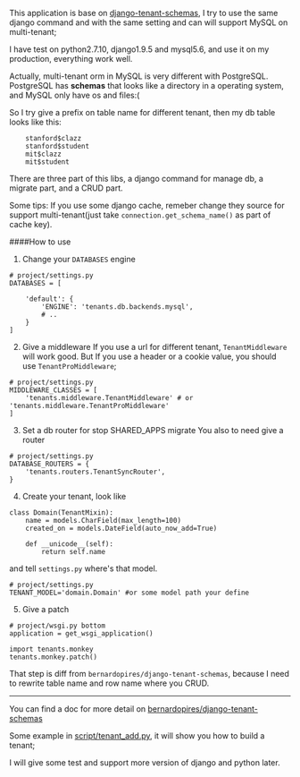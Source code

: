 
This application is base on [django-tenant-schemas](https://github.com/bernardopires/django-tenant-schemas), I try to use the same django command and with the same setting and can will support MySQL on multi-tenant;

I have test on python2.7.10, django1.9.5 and mysql5.6, and use it on my production, everything work well.

Actually, multi-tenant orm in MySQL is very different with PostgreSQL. PostgreSQL has **schemas** that looks like a directory in a operating system, and MySQL only have os and files:(

So I try give a prefix on table name for different tenant, then my db table looks like this:

```
    stanford$clazz
    stanford$student
    mit$clazz
    mit$student
```

There are three part of this libs, a django command for manage db, a migrate part, and a CRUD part.

Some tips:
If you use some django cache, remeber change they source for support multi-tenant(just take `connection.get_schema_name()` as part of cache key).

####How to use
1. Change your `DATABASES` engine
```
# project/settings.py
DATABASES = [

    'default': {
        'ENGINE': 'tenants.db.backends.mysql',
        # ..
    }
]
```

2. Give a middleware
If you use a url for different tenant, `TenantMiddleware` will work good. But If you use a header or a cookie value, you should use `TenantProMiddleware`;
```
# project/settings.py
MIDDLEWARE_CLASSES = [
    'tenants.middleware.TenantMiddleware' # or 'tenants.middleware.TenantProMiddleware'
]
```

3. Set a db router for stop SHARED_APPS migrate
You also to need give a router

```
# project/settings.py
DATABASE_ROUTERS = {
    'tenants.routers.TenantSyncRouter',
}
```

4. Create your tenant, look like
```
class Domain(TenantMixin):
    name = models.CharField(max_length=100)
    created_on = models.DateField(auto_now_add=True)

    def __unicode__(self):
        return self.name
```

and tell `settings.py` where's that model.
```
# project/settings.py
TENANT_MODEL='domain.Domain' #or some model path your define
```

5. Give a patch
```
# project/wsgi.py bottom
application = get_wsgi_application()

import tenants.monkey
tenants.monkey.patch()
```
That step is diff from `bernardopires/django-tenant-schemas`, because I need to rewrite table name and row name where you CRUD.

---

You can find a doc for more detail on [bernardopires/django-tenant-schemas](`https://django-tenant-schemas.readthedocs.io/en/latest/`)

Some example in [script/tenant_add.py](./script/tenant_add.py), it will show you how to build a tenant;

I will give some test and support more version of django and python later.
